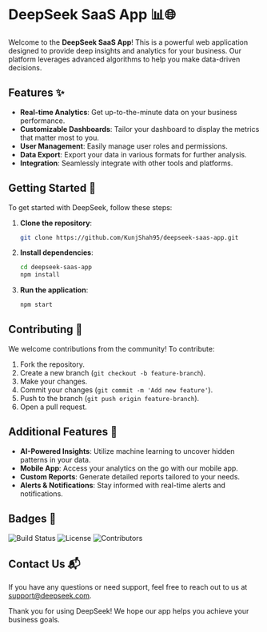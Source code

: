# DeepSeek SaaS App 📊🌐

Welcome to the **DeepSeek SaaS App**! This is a powerful web application designed to provide deep insights and analytics for your business. Our platform leverages advanced algorithms to help you make data-driven decisions.

## Features ✨

- **Real-time Analytics**: Get up-to-the-minute data on your business performance.
- **Customizable Dashboards**: Tailor your dashboard to display the metrics that matter most to you.
- **User Management**: Easily manage user roles and permissions.
- **Data Export**: Export your data in various formats for further analysis.
- **Integration**: Seamlessly integrate with other tools and platforms.

## Getting Started 🚀

To get started with DeepSeek, follow these steps:

1. **Clone the repository**:
    ```bash
    git clone https://github.com/KunjShah95/deepseek-saas-app.git
    ```
2. **Install dependencies**:
    ```bash
    cd deepseek-saas-app
    npm install
    ```
3. **Run the application**:
    ```bash
    npm start
    ```

## Contributing 🤝

We welcome contributions from the community! To contribute:

1. Fork the repository.
2. Create a new branch (`git checkout -b feature-branch`).
3. Make your changes.
4. Commit your changes (`git commit -m 'Add new feature'`).
5. Push to the branch (`git push origin feature-branch`).
6. Open a pull request.

## Additional Features 🌟

- **AI-Powered Insights**: Utilize machine learning to uncover hidden patterns in your data.
- **Mobile App**: Access your analytics on the go with our mobile app.
- **Custom Reports**: Generate detailed reports tailored to your needs.
- **Alerts & Notifications**: Stay informed with real-time alerts and notifications.

## Badges 🏅

![Build Status](https://img.shields.io/badge/build-passing-brightgreen)
![License](https://img.shields.io/badge/license-MIT-blue)
![Contributors](https://img.shields.io/badge/contributors-welcome-orange)

## Contact Us 📬

If you have any questions or need support, feel free to reach out to us at [support@deepseek.com](mailto:support@deepseek.com).

Thank you for using DeepSeek! We hope our app helps you achieve your business goals.
